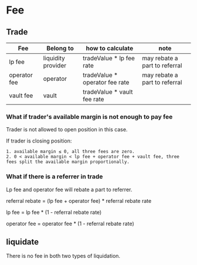# Fee

## Trade

| Fee          | Belong to          | how to calculate               | note                          |
|--------------|--------------------|--------------------------------|-------------------------------|
| lp fee       | liquidity provider | tradeValue * lp fee rate       | may rebate a part to referral |
| operator fee | operator           | tradeValue * operator fee rate | may rebate a part to referral |
| vault fee    | vault              | tradeValue * vault fee rate    |                               |

### What if trader's available margin is not enough to pay fee

Trader is not allowed to open position in this case.

If trader is closing position:

    1. available margin ≤ 0, all three fees are zero.
    2. 0 < available margin < lp fee + operator fee + vault fee, three fees split the available margin proportionally.

### What if there is a referrer in trade

Lp fee and operator fee will rebate a part to referrer.

referral rebate = (lp fee + operator fee) * referral rebate rate

lp fee = lp fee * (1 - referral rebate rate)

operator fee = operator fee * (1 - referral rebate rate)

## liquidate

There is no fee in both two types of liquidation.